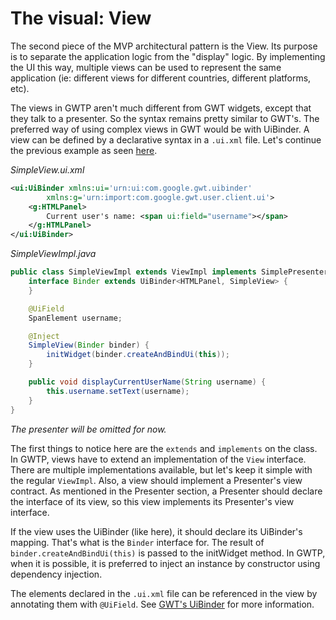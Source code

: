 # The visual: View

The second piece of the MVP architectural pattern is the View. Its purpose is to separate the application logic from the "display" logic. By implementing the UI this way, multiple views can be used to represent the same application (ie: different views for different countries, different platforms, etc).

The views in GWTP aren't much different from GWT widgets, except that they talk to a presenter. So the syntax remains pretty similar to GWT's. The preferred way of using complex views in GWT would be with UiBinder. A view can be defined by a declarative syntax in a `.ui.xml` file. Let's continue the previous example as seen [here]({{#gwtp.doc.url.presenter}}).

_SimpleView.ui.xml_

```xml
<ui:UiBinder xmlns:ui='urn:ui:com.google.gwt.uibinder'
        xmlns:g='urn:import:com.google.gwt.user.client.ui'>
    <g:HTMLPanel>
        Current user's name: <span ui:field="username"></span>
    </g:HTMLPanel>
</ui:UiBinder>
```


_SimpleViewImpl.java_

```java
public class SimpleViewImpl extends ViewImpl implements SimplePresenter.MyView {
    interface Binder extends UiBinder<HTMLPanel, SimpleView> {
    }

    @UiField
    SpanElement username;

    @Inject
    SimpleView(Binder binder) {
        initWidget(binder.createAndBindUi(this));
    }

    public void displayCurrentUserName(String username) {
        this.username.setText(username);
    }
}
```

_The presenter will be omitted for now._

The first things to notice here are the `extends` and `implements` on the class. In GWTP, views have to extend an implementation of the `View` interface. There are multiple implementations available, but let's keep it simple with the regular `ViewImpl`. Also, a view should implement a Presenter's view contract. As mentioned in the Presenter section, a Presenter should declare the interface of its view, so this view implements its Presenter's view interface.

If the view uses the UiBinder (like here), it should declare its UiBinder's mapping. That's what is the `Binder` interface for. The result of `binder.createAndBindUi(this)` is passed to the initWidget method. In GWTP, when it is possible, it is preferred to inject an instance by constructor using dependency injection.

The elements declared in the `.ui.xml` file can be referenced in the view by annotating them with `@UiField`. See [GWT's UiBinder](http://www.gwtproject.org/doc/latest/DevGuideUiBinder.html) for more information.
